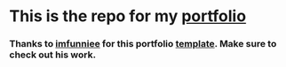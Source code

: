 # This is the repo for my [portfolio](https://wintercore.dev)

### Thanks to <a target="_blank" href="https://github.com/imfunniee">imfunniee</a> for this portfolio <a target="_blank" href="https://github.com/imfunniee/fimbo">template</a>. Make sure to check out his work.